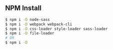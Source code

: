 ## NPM Install

```bash
$ npm i -D node-sass
$ npm i -D webpack webpack-cli
$ npm i -D css-loader style-loader sass-loader
$ npm i -D file-loader
# OR
$ npm i -D
```
